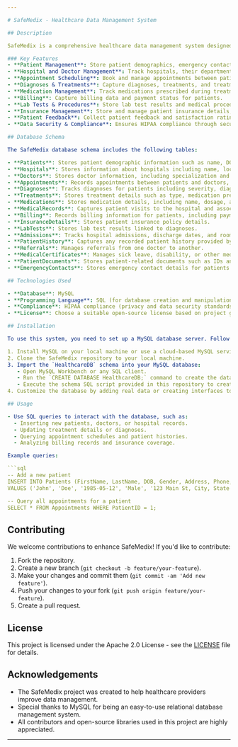 ```yaml
---

# SafeMedix - Healthcare Data Management System

## Description

SafeMedix is a comprehensive healthcare data management system designed to securely store and manage electronic health records (EHR), including patient demographics, diagnoses, treatments, medical records, hospital data, billing information, insurance details, and much more. This system enables healthcare providers to efficiently manage patient care, analyze treatment outcomes, and monitor hospital performance while ensuring compliance with data privacy regulations.

### Key Features
- **Patient Management**: Store patient demographics, emergency contacts, insurance details, and medical history.
- **Hospital and Doctor Management**: Track hospitals, their departments, and associated doctors.
- **Appointment Scheduling**: Book and manage appointments between patients and doctors.
- **Diagnoses & Treatments**: Capture diagnoses, treatments, and treatment outcomes.
- **Medication Management**: Track medications prescribed during treatments.
- **Billing**: Capture billing data and payment status for patients.
- **Lab Tests & Procedures**: Store lab test results and medical procedures linked to diagnoses.
- **Insurance Management**: Store and manage patient insurance details, coverage, and policy expiration.
- **Patient Feedback**: Collect patient feedback and satisfaction ratings for healthcare services.
- **Data Security & Compliance**: Ensures HIPAA compliance through secure storage and handling of sensitive healthcare data.

## Database Schema

The SafeMedix database schema includes the following tables:

- **Patients**: Stores patient demographic information such as name, DOB, contact details, and insurance provider.
- **Hospitals**: Stores information about hospitals including name, location, and capacity.
- **Doctors**: Stores doctor information, including specialization and hospital affiliation.
- **Appointments**: Records appointments between patients and doctors, with details such as appointment date, reason, and status.
- **Diagnoses**: Tracks diagnoses for patients including severity, diagnosis code, and description.
- **Treatments**: Stores treatment details such as type, medication prescribed, dosage, and outcome.
- **Medications**: Stores medication details, including name, dosage, and side effects.
- **MedicalRecords**: Captures patient visits to the hospital and associated details (e.g., doctor, notes).
- **Billing**: Records billing information for patients, including payment status.
- **InsuranceDetails**: Stores patient insurance policy details.
- **LabTests**: Stores lab test results linked to diagnoses.
- **Admissions**: Tracks hospital admissions, discharge dates, and room numbers.
- **PatientHistory**: Captures any recorded patient history provided by doctors.
- **Referrals**: Manages referrals from one doctor to another.
- **MedicalCertificates**: Manages sick leave, disability, or other medical certificates for patients.
- **PatientDocuments**: Stores patient-related documents such as IDs and medical reports.
- **EmergencyContacts**: Stores emergency contact details for patients.

## Technologies Used

- **Database**: MySQL
- **Programming Language**: SQL (for database creation and manipulation)
- **Compliance**: HIPAA compliance (privacy and data security standards)
- **License**: Choose a suitable open-source license based on project goals.

## Installation

To use this system, you need to set up a MySQL database server. Follow these steps:

1. Install MySQL on your local machine or use a cloud-based MySQL service.
2. Clone the SafeMedix repository to your local machine.
3. Import the `HealthcareDB` schema into your MySQL database:
   - Open MySQL Workbench or any SQL client.
   - Run the `CREATE DATABASE HealthcareDB;` command to create the database.
   - Execute the schema SQL script provided in this repository to create the necessary tables.
4. Customize the database by adding real data or creating interfaces to interact with the system.

## Usage

- Use SQL queries to interact with the database, such as:
  - Inserting new patients, doctors, or hospital records.
  - Updating treatment details or diagnoses.
  - Querying appointment schedules and patient histories.
  - Analyzing billing records and insurance coverage.

Example queries:

```sql
-- Add a new patient
INSERT INTO Patients (FirstName, LastName, DOB, Gender, Address, Phone, Email, InsuranceProvider)
VALUES ('John', 'Doe', '1985-05-12', 'Male', '123 Main St, City, State', '555-1234', 'johndoe@example.com', 'HealthCorp');

-- Query all appointments for a patient
SELECT * FROM Appointments WHERE PatientID = 1;
```

## Contributing

We welcome contributions to enhance SafeMedix! If you'd like to contribute:

1. Fork the repository.
2. Create a new branch (`git checkout -b feature/your-feature`).
3. Make your changes and commit them (`git commit -am 'Add new feature'`).
4. Push your changes to your fork (`git push origin feature/your-feature`).
5. Create a pull request.

## License

This project is licensed under the Apache 2.0 License - see the [LICENSE](LICENSE) file for details.

## Acknowledgements

- The SafeMedix project was created to help healthcare providers improve data management.
- Special thanks to MySQL for being an easy-to-use relational database management system.
- All contributors and open-source libraries used in this project are highly appreciated.

---
```


